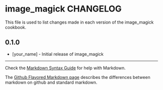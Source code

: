 image_magick CHANGELOG
======================

This file is used to list changes made in each version of the image_magick cookbook.

0.1.0
-----
- [your_name] - Initial release of image_magick

- - -
Check the [Markdown Syntax Guide](http://daringfireball.net/projects/markdown/syntax) for help with Markdown.

The [Github Flavored Markdown page](http://github.github.com/github-flavored-markdown/) describes the differences between markdown on github and standard markdown.
